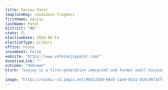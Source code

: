 ```yaml
---
title: Sanjay Patel
templateKey: candidate-fragment
firstName: Sanjay
lastName: Patel
district: "08"
state: FL
electionDate: 2018-06-14
electionType: primary
office: house
incumbent: false
website: "https://www.votesanjaypatel.com/"
donationLink: ""
outcome: "Unknown"
blurb: "Sanjay is a first-generation immigrant and former small business owner who is running to represent Florida’s 8th congressional district. As local opportunities expand in space travel and exploration, Sanjay aims to ensure fair wages and reasonable cost of living for teachers, firefighters, service professionals and all working people. Sanjay supports Medicare for All, reducing interest rates on student debt, and fair taxation that ensures that hardworking Floridians and small business owners don't foot the bill for infrastructure and public services that disproportionately benefit big businesses and billionaires.
"
image: "https://cosmic-s3.imgix.net/9bd131b0-64d5-11e8-81a1-014c95f14fc3-JD_Site_SanjayPatel_1000x600_053018.jpg"
---
```

